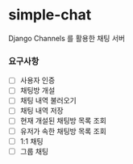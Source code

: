 # simple-chat
Django Channels 를 활용한 채팅 서버


### 요구사항

- [ ] 사용자 인증
- [ ] 채팅방 개설
- [ ] 채팅 내역 불러오기
- [ ] 채팅 내역 저장
- [ ] 현재 개설된 채팅방 목록 조회
- [ ] 유저가 속한 채팅방 목록 조회
- [ ] 1:1 채팅
- [ ] 그룹 채팅
